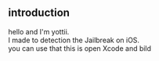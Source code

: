 ## introduction

hello and I'm yottii.<br>
I made to detection the Jailbreak on iOS.<br>
you can use that this is open Xcode and bild<br>

